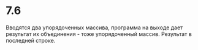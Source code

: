 # 7.6
Вводятся два упорядоченных массива, программа на выходе дает результат их объединения - тоже упорядоченный массив.
Результат в последней строке.
